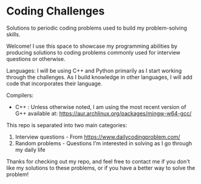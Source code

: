 # Coding Challenges
Solutions to periodic coding problems used to build my problem-solving skills.

Welcome! I use this space to showcase my programming abilities by producing solutions to coding problems commonly used for interview questions or otherwise.

Languages:
I will be using C++ and Python primarily as I start working through the challenges. As I build knowledge in other languages, I will add code that incorporates their language. 

Compilers:
- C++ : Unless otherwise noted, I am using the most recent version of G++ available at: https://aur.archlinux.org/packages/mingw-w64-gcc/

This repo is separated into two main categories:
1. Interview questions - From https://www.dailycodingproblem.com/
2. Random problems - Questions I'm interested in solving as I go through my daily life

Thanks for checking out my repo, and feel free to contact me if you don't like my solutions to these problems, or if you have a better way to solve the problem!
